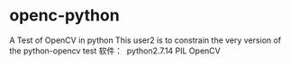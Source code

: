 # openc-python
A Test of OpenCV in python
This user2 is to constrain the very version of the python-opencv test
软件：
  python2.7.14
  PIL
  OpenCV
